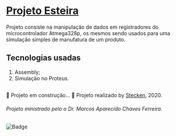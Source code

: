# <a href="https://github.com/Stecken">Projeto Esteira</a>
Projeto consiste na manipulação de dados em registradores do microcontrolador Atmega328p, os mesmos sendo usados para uma simulação simples de manufatura de um produto.
## Tecnologias usadas
1. Assembly;</li>
2. Simulação no Proteus.
##
🚧  Projeto em construção...  🚧
Projeto realizado by <a href="https://twitter.com/ThinkingStecken">Stecken</a>, 2020.
###### Projeto ministrado pelo o Dr. Marcos Aparecido Chaves Ferreira.
![Badge](https://img.shields.io/static/v1?label=&message=Stecken&color=7159c1&style=for-the-badge&)

